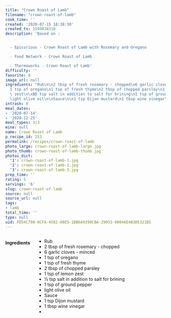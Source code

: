 ```yaml
---
title: "Crown Roast of Lamb"
filename: "crown-roast-of-lamb"
cook_time: ''
created: '2020-07-15 18:38:30'
created_ts: 1594838310
description: 'Based on :


  - Epicurious - Crown Roast of Lamb with Rosemary and Oregano

  - Food Network - Crown Roast of Lamb

  - Thermoworks - Crown Roast of Lamb'
difficulty: ''
favorite: 0
image_url: null
ingredients: "Rub\n\n2 tbsp of fresh rosemary - chopped\n6 garlic cloves - minced\n\
  1 tsp of oregano\n1 tsp of fresh thyme\n2 tbsp of chopped parsley\n1 tsp of lemon\
  \ zest\n\xBD tsp salt in addition to salt for brining\n1 tsp of ground pepper\n\
  light olive oil\n\nSauce\n\n1 tsp Dijon mustard\n1 tbsp wine vinegar\n"
intrash: 0
meal_dates:
- '2020-07-14'
- '2020-12-25'
meal_types: 3|3
mine: null
name: Crown Roast of Lamb
p_recipe_id: 253
permalink: /recipes/crown-roast-of-lamb
photo_large: crown-roast-of-lamb-large.jpg
photo_thumb: crown-roast-of-lamb-thumb.jpg
photos_dict:
  '1': crown-roast-of-lamb-1.jpg
  '2': crown-roast-of-lamb-2.jpg
  '3': crown-roast-of-lamb-3.jpg
prep_time: ''
rating: 5
servings: '6'
slug: crown-roast-of-lamb
source: null
source_url: null
tags:
- lamb
total_time: ''
type: null
uid: FD54C700-8CFA-4582-86E5-1BB6A9398CBA-29053-0004AE4B3DE321B5
---
```

<div class="large-8 medium-7 columns" id="writeup">	</div><!-- #writeup -->
</div><!-- #row-one -->
<div class="row" id="row-two">	<div class="medium-4 small-5 columns" id="ingredients"><h4>Ingredients</h4><div class="box box-ingredients content"><ul>
<li>Rub</li>
<li>2 tbsp of fresh rosemary - chopped</li>
<li>6 garlic cloves - minced</li>
<li>1 tsp of oregano</li>
<li>1 tsp of fresh thyme</li>
<li>2 tbsp of chopped parsley</li>
<li>1 tsp of lemon zest</li>
<li>½ tsp salt in addition to salt for brining</li>
<li>1 tsp of ground pepper</li>
<li>light olive oil</li>
<li>Sauce</li>
<li>1 tsp Dijon mustard</li>
<li>1 tbsp wine vinegar</li>
<li></li>
</ul>
</div>	</div>	<div class="medium-6 small-7 columns" id="directions">	</div>
